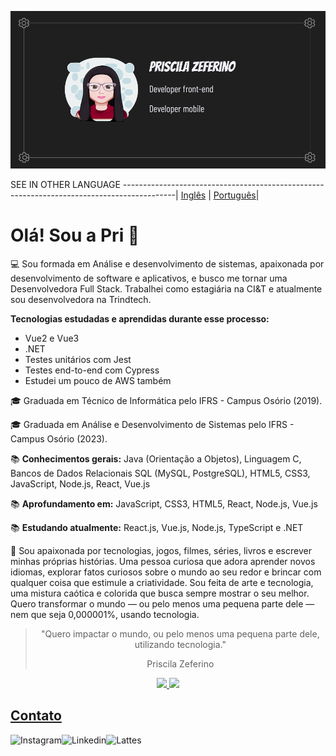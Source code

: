 ![](https://github.com/PriscilaZeferino/PriscilaZeferino/blob/master/cover.png)

SEE IN OTHER LANGUAGE
-------------------------------------------------------------------------------------------| 
[Inglês](https://github.com/PriscilaZeferino/PriscilaZeferino/)                            | 
[Português](https://github.com/PriscilaZeferino/PriscilaZeferino/blob/master/READMEPTBR.md)| 

# Olá! Sou a Pri 👋

💻 Sou formada em Análise e desenvolvimento de sistemas, apaixonada por desenvolvimento de software e aplicativos, e busco me tornar uma Desenvolvedora Full Stack. Trabalhei como estagiária na CI&T e atualmente sou desenvolvedora na Trindtech.

**Tecnologias estudadas e aprendidas durante esse processo:**
- Vue2 e Vue3
- .NET
- Testes unitários com Jest
- Testes end-to-end com Cypress
- Estudei um pouco de AWS também

🎓 Graduada em Técnico de Informática pelo IFRS - Campus Osório (2019).

🎓 Graduada em Análise e Desenvolvimento de Sistemas pelo IFRS - Campus Osório (2023).

📚 **Conhecimentos gerais:** Java (Orientação a Objetos), Linguagem C, Bancos de Dados Relacionais SQL (MySQL, PostgreSQL), HTML5, CSS3, JavaScript, Node.js, React, Vue.js

📚 **Aprofundamento em:**
JavaScript, CSS3, HTML5, React, Node.js, Vue.js

📚 **Estudando atualmente:** React.js, Vue.js, Node.js, TypeScript e .NET

💬 Sou apaixonada por tecnologias, jogos, filmes, séries, livros e escrever minhas próprias histórias. Uma pessoa curiosa que adora aprender novos idiomas, explorar fatos curiosos sobre o mundo ao seu redor e brincar com qualquer coisa que estimule a criatividade. Sou feita de arte e tecnologia, uma mistura caótica e colorida que busca sempre mostrar o seu melhor. Quero transformar o mundo — ou pelo menos uma pequena parte dele — nem que seja 0,000001%, usando tecnologia.


<blockquote align="center"> 
"Quero impactar o mundo, ou pelo menos uma pequena parte dele, utilizando tecnologia."
<p align="center">Priscila Zeferino</p>
</blockquote>

<div align="center">
  <a href="https://github.com/PriscilaZeferino">
  <img height="180em" src="https://github-readme-stats.vercel.app/api?username=priscilazeferino&show_icons=true&theme=midnight-purple"/>
  <img height="180em" src="https://github-readme-stats.vercel.app/api/top-langs/?username=PriscilaZeferino&layout=compact&theme=midnight-purple&width:494&heigth:99%"/>
</div>

## Contato
<a target="_blank" href="https://www.instagram.com/devgirl_pri">
  <img align="left" alt="Instagram" src="https://img.shields.io/badge/-Instagram-6a0dad?style=for-the-badge&logo=Instagram&logoColor=d0b4dc" />
</a>
  
<a target="_blank" href="https://www.linkedin.com/in/priscila-yasmin-da-rocha-zeferino-594b5b175">
  <img align="left" alt="Linkedin" src="https://img.shields.io/badge/-Linkedin-6a0dad?style=for-the-badge&logo=Linkedin&logoColor=d0b4dc" />
</a>
  
  <a target="_blank" href="http://lattes.cnpq.br/0649886104585536">
  <img align="left" alt="Lattes" src="https://img.shields.io/badge/-Lattes-6a0dad?style=for-the-badge&logo=Lattes&logoColor=d0b4dc" />
</a>
